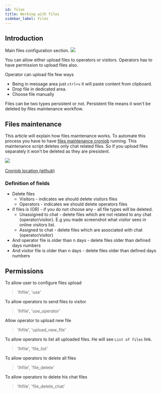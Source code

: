 ```yaml
---
id: files
title: Working with files
sidebar_label: Files
---
```


## Introduction

Main files configuration section.
​![](/img/files/files-configuration.jpg)

You can allow either upload files to operators or visitors. Operators has to have permission to upload files also.

Operator can upload file few ways
 * Being in message area just `ctrl+v` it will paste content from clipboard.
 * Drop file in dedicated area.
 * Choose file manually
  
Files can be two types persistent or not. Persistent file means it won't be deleted by files maintenance workflow.

## Files maintenance

This article will explain how files maintenance works. To automate this process you have to have [files maintenance cronjob](development/cronjob.md#files-maintenance) running. This maintenance script deletes only chat related files. So if you upload files separately it won't be deleted as they are presistent. 

​![](/img/files/maintain.jpg)

[Cronjob location (github)](https://github.com/LiveHelperChat/livehelperchat/blob/master/lhc_web/modules/lhcron/util/maintain_files.php)

### Definition of fields

 * Delete files
    * Visitors - indicates we should delete visitors files
    * Operators - indicates we should delete operators files
 * if files is (OR) - if you do not choose any - all file types will be deleted.
    * Unassigned to chat - delete files which are not related to any chat (operator/visitor). E.g you made screenshot what visitor sees in online visitors list.
    * Assigned to chat - delete files which are associated with chat (operator/visitor)
 * And operator file is older than n days - delete files older than defined days numbers
 * And visitor file is older than n days - delete files older than defined days numbers

## Permissions

To allow user to configure files upload
> 'lhfile', 'use'

To allow operators to send files to visitor
> 'lhfile', 'use_operator'

Allow operator to upload new file
> 'lhfile', 'upload_new_file'

To allow operators to list all uploaded files. He will see `List of files` link.
> 'lhfile', 'file_list'

To allow operators to delete all files
> 'lhfile', 'file_delete'

To allow operators to delete his chat files
> 'lhfile', 'file_delete_chat'



